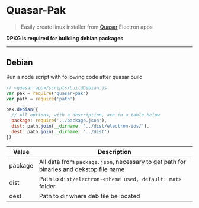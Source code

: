 # Quasar-Pak

> Easily create linux installer from [Quasar](https://quasar-framework.org/) Electron apps

**DPKG is required for building debian packages**

* * *

## Debian

Run a node script with following code after quasar build

```javascript
// <quasar app>/scripts/buildDebian.js
var pak = require('quasar-pak')
var path = require('path')

pak.debian({
  // All options, with a description, are in a table below
  package: require('../package.json'),
  dist: path.join(__dirname, '../dist/electron-ios/'),
  dest: path.join(__dirname, '../dist')
})
```

| Value   | Description                                                                            |
| ------- | -------------------------------------------------------------------------------------- |
| package | All data from `package.json`, necessary to get path for binaries and dekstop file name |
| dist    | Path to `dist/electron-<theme used, default: mat>` folder                              |
| dest    | Path to dir where deb file be located                                                  |

